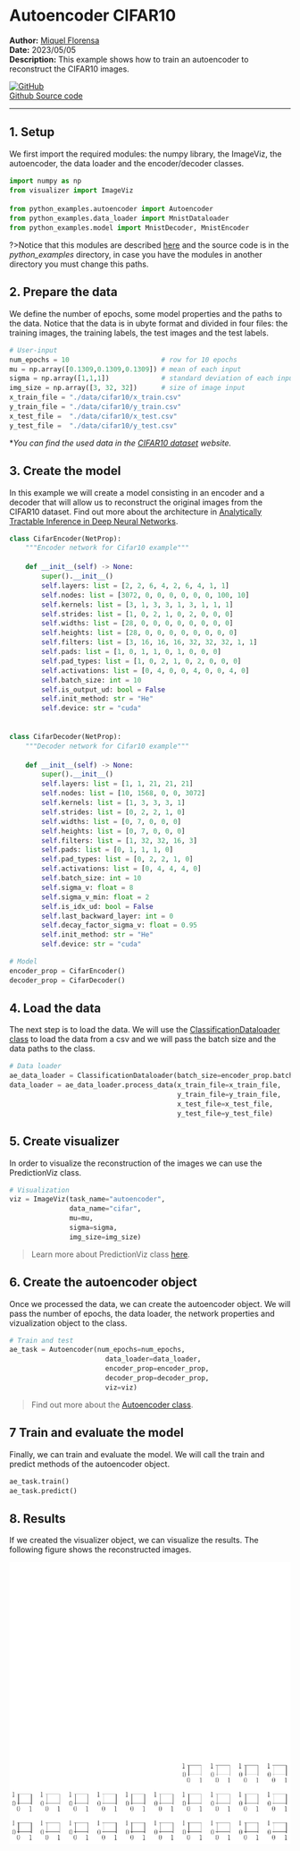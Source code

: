 # Autoencoder CIFAR10

**Author:** [Miquel Florensa](https://www.linkedin.com/in/miquel-florensa/)  
**Date:** 2023/05/05  
**Description:** This example shows how to train an autoencoder to reconstruct the CIFAR10 images.

<a href="https://github.com/miquelflorensa/miquelflorensa.github.io/blob/main/code/cifar10_autoencoder_runner.py" class="github-link">
  <div class="github-icon-container">
    <img src="../../images/GitHub-Mark.png" alt="GitHub" height="32" width="64">
  </div>
  <div class="github-text-container">
    Github Source code
  </div>
</a>

---

## 1. Setup

We first import the required modules: the numpy library, the ImageViz, the autoencoder, the data loader and the encoder/decoder classes.

```python
import numpy as np
from visualizer import ImageViz

from python_examples.autoencoder import Autoencoder
from python_examples.data_loader import MnistDataloader
from python_examples.model import MnistDecoder, MnistEncoder
```

?>Notice that this modules are described [here](modules/modules.md) and the source code is in the *python_examples* directory, in case you have the modules in another directory you must change this paths.

## 2. Prepare the data

We define the number of epochs, some model properties and the paths to the data. Notice that the data is in ubyte format and divided in four files: the training images, the training labels, the test images and the test labels.

```python
# User-input
num_epochs = 10                       # row for 10 epochs
mu = np.array([0.1309,0.1309,0.1309]) # mean of each input
sigma = np.array([1,1,1])             # standard deviation of each input
img_size = np.array([3, 32, 32])      # size of image input
x_train_file = "./data/cifar10/x_train.csv"
y_train_file = "./data/cifar10/y_train.csv"
x_test_file =  "./data/cifar10/x_test.csv"
y_test_file =  "./data/cifar10/y_test.csv"
```

**You can find the used data in the [CIFAR10 dataset](https://www.cs.toronto.edu/~kriz/cifar.html) website.*
## 3. Create the model

In this example we will create a model consisting in an encoder and a decoder that will allow us to reconstruct the original images from the CIFAR10 dataset. Find out more about the architecture in [Analytically Tractable Inference in Deep Neural Networks](https://arxiv.org/pdf/2103.05461.pdf).

```python
class CifarEncoder(NetProp):
    """Encoder network for Cifar10 example"""

    def __init__(self) -> None:
        super().__init__()
        self.layers: list = [2, 2, 6, 4, 2, 6, 4, 1, 1]
        self.nodes: list = [3072, 0, 0, 0, 0, 0, 0, 100, 10]
        self.kernels: list = [3, 1, 3, 3, 1, 3, 1, 1, 1]
        self.strides: list = [1, 0, 2, 1, 0, 2, 0, 0, 0]
        self.widths: list = [28, 0, 0, 0, 0, 0, 0, 0, 0]
        self.heights: list = [28, 0, 0, 0, 0, 0, 0, 0, 0]
        self.filters: list = [3, 16, 16, 16, 32, 32, 32, 1, 1]
        self.pads: list = [1, 0, 1, 1, 0, 1, 0, 0, 0]
        self.pad_types: list = [1, 0, 2, 1, 0, 2, 0, 0, 0]
        self.activations: list = [0, 4, 0, 0, 4, 0, 0, 4, 0]
        self.batch_size: int = 10
        self.is_output_ud: bool = False
        self.init_method: str = "He"
        self.device: str = "cuda"


class CifarDecoder(NetProp):
    """Decoder network for Cifar10 example"""

    def __init__(self) -> None:
        super().__init__()
        self.layers: list = [1, 1, 21, 21, 21]
        self.nodes: list = [10, 1568, 0, 0, 3072]
        self.kernels: list = [1, 3, 3, 3, 1]
        self.strides: list = [0, 2, 2, 1, 0]
        self.widths: list = [0, 7, 0, 0, 0]
        self.heights: list = [0, 7, 0, 0, 0]
        self.filters: list = [1, 32, 32, 16, 3]
        self.pads: list = [0, 1, 1, 1, 0]
        self.pad_types: list = [0, 2, 2, 1, 0]
        self.activations: list = [0, 4, 4, 4, 0]
        self.batch_size: int = 10
        self.sigma_v: float = 8
        self.sigma_v_min: float = 2
        self.is_idx_ud: bool = False
        self.last_backward_layer: int = 0
        self.decay_factor_sigma_v: float = 0.95
        self.init_method: str = "He"
        self.device: str = "cuda"

```

```python
# Model
encoder_prop = CifarEncoder()
decoder_prop = CifarDecoder()
```

## 4. Load the data

The next step is to load the data. We will use the [ClassificationDataloader class](modules/data-loader?id=data-loader) to load the data from a csv and we will pass the batch size and the data paths to the class.

```python
# Data loader
ae_data_loader = ClassificationDataloader(batch_size=encoder_prop.batch_size)
data_loader = ae_data_loader.process_data(x_train_file=x_train_file,
                                          y_train_file=y_train_file,
                                          x_test_file=x_test_file,
                                          y_test_file=y_test_file)
```

## 5. Create visualizer

In order to visualize the reconstruction of the images we can use the PredictionViz class.

```python
# Visualization
viz = ImageViz(task_name="autoencoder",
               data_name="cifar",
               mu=mu,
               sigma=sigma,
               img_size=img_size)
```

> Learn more about  PredictionViz class [here](https://github.com/lhnguyen102/cuTAGI/blob/main/visualizer.py).

## 6. Create the autoencoder object

Once we processed the data, we can create the autoencoder object. We will pass the number of epochs, the data loader, the network properties and vizualization object to the class.

```python
# Train and test
ae_task = Autoencoder(num_epochs=num_epochs,
                        data_loader=data_loader,
                        encoder_prop=encoder_prop,
                        decoder_prop=decoder_prop,
                        viz=viz)
```

> Find out more about the [Autoencoder class](modules/autoencoder.md).

## 7 Train and evaluate the model

Finally, we can train and evaluate the model. We will call the train and predict methods of the autoencoder object.

```python
ae_task.train()
ae_task.predict()
```

## 8. Results

If we created the visualizer object, we can visualize the results. The following figure shows the reconstructed images.

![autoencoder mnist](../../images/cifar_autoencoder.png)
